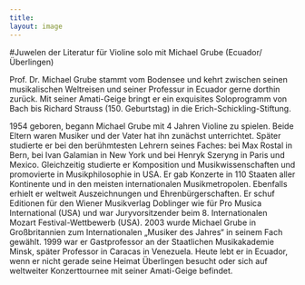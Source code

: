 ```yaml
---
title: 
layout: image
---
```

#Juwelen der Literatur für Violine solo mit Michael Grube (Ecuador/ Überlingen)


Prof. Dr. Michael Grube stammt vom Bodensee und kehrt zwischen seinen musikalischen Weltreisen und seiner Professur in Ecuador gerne dorthin zurück. Mit seiner Amati-Geige bringt er ein exquisites Soloprogramm von Bach bis Richard Strauss (150. Geburtstag) in die Erich-Schickling-Stiftung. 

1954 geboren, begann Michael Grube mit 4 Jahren Violine zu spielen. Beide Eltern waren Musiker und der Vater hat ihn zunächst unterrichtet. Später studierte er bei den berühmtesten Lehrern seines Faches: bei Max Rostal in Bern, bei Ivan Galamian in New York und bei Henryk Szeryng in Paris und Mexico. Gleichzeitig studierte er Komposition und Musikwissenschaften und promovierte in Musikphilosophie in USA.
Er gab Konzerte in 110 Staaten aller Kontinente und in den meisten internationalen Musikmetropolen. Ebenfalls erhielt er weltweit Auszeichnungen und Ehrenbürgerschaften. Er schuf Editionen für den Wiener Musikverlag Doblinger wie für Pro Musica International (USA) und war Juryvorsitzender beim 8. Internationalen Mozart Festival-Wettbewerb (USA). 2003 wurde Michael Grube in Großbritannien zum Internationalen „Musiker des Jahres“ in seinem Fach gewählt. 1999 war er Gastprofessor an der Staatlichen Musikakademie Minsk, später Professor in Caracas in Venezuela. Heute lebt er in Ecuador, wenn er nicht gerade seine Heimat Überlingen besucht oder sich auf weltweiter Konzerttournee mit seiner Amati-Geige befindet.
